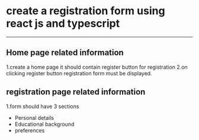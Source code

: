 # create a registration form using react js and typescript
***
## Home page related information
1.create a home page it should contain register button for registration
2.on clicking register button registration form must be displayed.

## registration page related information
1.form should have 3 sections
+ Personal details
+ Educational background
+ preferences

  

